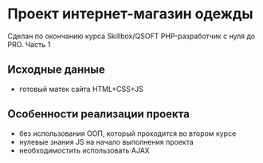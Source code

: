 # Проект интернет-магазин одежды
Сделан по окончанию курса Skillbox/QSOFT PHP-разработчик с нуля до PRO. Часть 1
## Исходные данные
- готовый матек сайта HTML+CSS+JS
## Особенности реализации проекта
- без использования ООП, который проходится во втором курсе
- нулевые знания JS на начало выполнения проекта
- необходимостить использовать AJAX
